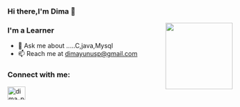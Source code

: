 ### Hi there,I'm Dima 👋

<img align='right' src='https://github.com/Rishit-dagli/Rishit-dagli/blob/master/images/octocat-anime.gif' width='150"'>

### I'm a Learner

- 💬 Ask me about .....C,java,Mysql
- 📫 Reach me at dimayunusp@gmail.com

### Connect with me:

<a href="https://instagram.com/dima_paramban" target="blank"><img align="center" src="https://raw.githubusercontent.com/rahuldkjain/github-profile-readme-generator/master/src/images/icons/Social/instagram.svg" alt="dima_paramban" height="30" width="40" /></a>
